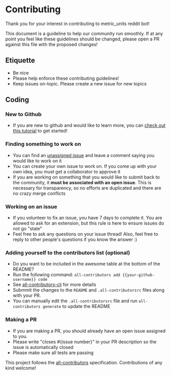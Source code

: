 # Contributing

Thank you for your interest in contributing to metric_units reddit bot! 

This document is a guideline to help our community run smoothly. If at any point you feel like these guidelines should be changed, please open a PR against this file with the proposed changes!

## Etiquette

- Be nice
- Please help enforce these contributing guidelines!
- Keep issues on-topic. Please create a new issue for new topics

## Coding

### New to Github

- If you are new to github and would like to learn more, you can [check out this tutorial](https://egghead.io/courses/how-to-contribute-to-an-open-source-project-on-github) to get started!

### Finding something to work on

- You can find an [unassigned issue](https://github.com/cannawen/metric_units_reddit_bot/issues) and leave a comment saying you would like to work on it
- You can create your own issue to work on. If you come up with your own idea, you must get a collaborator to approve it
- If you are working on something that you would like to submit back to the community, it **must be associated with an open issue**. This is necessary for transparency, so no efforts are duplicated and there are no crazy merge conflicts

### Working on an issue

- If you volunteer to fix an issue, you have 7 days to complete it. You are allowed to ask for an extension, but this rule is here to ensure issues do not go "stale"
- Feel free to ask any questions on your issue thread! Also, feel free to reply to other people's questions if you know the answer :)

### Adding yourself to the contributors list (optional)

- Do you want to be included in the awesome table at the bottom of the README?
- Run the following command: `all-contributors add {{your-github-username}} code`
- See [all-contributors-cli](https://www.npmjs.com/package/all-contributors-cli) for more details
- Submmit the changes to the `README` and `.all-contributorsrc` files along with your PR.
- You can manually edit the `.all-contributorsrc` file and run `all-contributors generate` to update the README

### Making a PR

- If you are making a PR, you should already have an open issue assigned to you.
- Please write "closes #{issue number}" in your PR description so the issue is automatically closed
- Please make sure all tests are passing

This project follows the [all-contributors](https://github.com/kentcdodds/all-contributors) specification. Contributions of any kind welcome!

